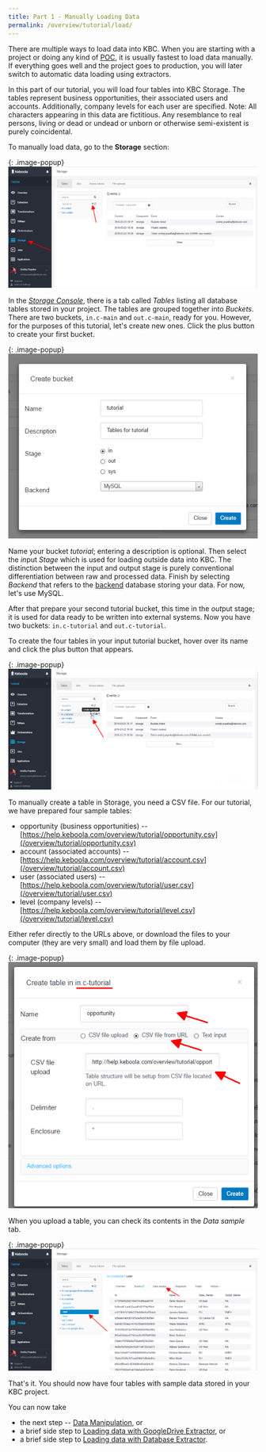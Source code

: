 ```yaml
---
title: Part 1 - Manually Loading Data
permalink: /overview/tutorial/load/
---
```


There are multiple ways to load data into KBC. When you are starting with a project or doing any kind of
[POC](https://en.wikipedia.org/wiki/Proof_of_concept), it is usually fastest to load data manually.
If everything goes well and the project goes to production, you will later switch to automatic
data loading using extractors.

In this part of our tutorial, you will load four tables into KBC Storage.
The tables represent business opportunities, their associated users and accounts.
Additionally, company levels for each user are specified.
Note: All characters appearing in this data are fictitious.
Any resemblance to real persons, living or dead or undead or unborn or otherwise semi-existent is purely coincidental.

To manually load data, go to the **Storage** section:

{: .image-popup}
![Screenshot -- Storage Console](/overview/tutorial/load/intro-screen.png)

In the
[*Storage Console*](/storage/), there is a tab called *Tables* listing all database tables stored in your project.
The tables are grouped together into *Buckets*.
There are two buckets, `in.c-main` and `out.c-main`, ready for you.
However, for the purposes of this tutorial, let's create new ones.
Click the plus button to create your first bucket.

{: .image-popup}
![Screenshot -- Create Bucket](/overview/tutorial/load/create-bucket.png)

Name your bucket *tutorial*; entering a description is optional.
Then select the *in*put *Stage* which is used for loading outside data into KBC.
The distinction between the input and output stage is purely conventional differentiation between raw and processed data.
Finish by selecting *Backend* that refers to the [backend](/storage/) database storing your data.
For now, let's use MySQL.

After that prepare your second tutorial bucket, this time in the *out*put stage; it is used for data ready to be written into external systems.
Now you have two buckets: `in.c-tutorial` and `out.c-tutorial`.

To create the four tables in your input tutorial bucket, hover over its name and click the plus button that appears.

{: .image-popup}
![Screenshot -- Create a table](/overview/tutorial/load/create-table.png)

To manually create a table in Storage, you need a CSV file. For our tutorial, we have prepared four sample tables:

- opportunity (business opportunities) -- [https://help.keboola.com/overview/tutorial/opportunity.csv](/overview/tutorial/opportunity.csv)
- account (associated accounts) -- [https://help.keboola.com/overview/tutorial/account.csv](/overview/tutorial/account.csv)
- user (associated users) -- [https://help.keboola.com/overview/tutorial/user.csv](/overview/tutorial/user.csv)
- level (company levels) -- [https://help.keboola.com/overview/tutorial/level.csv](/overview/tutorial/level.csv)

Either refer directly to the URLs above,
or download the files to your computer (they are very small) and load them by file upload.

{: .image-popup}
![Screenshot -- Create a table](/overview/tutorial/load/create-table-2.png)

When you upload a table, you can check its contents in the *Data sample* tab.

{: .image-popup}
![Screenshot -- Data sample](/overview/tutorial/load/data-sample.png)

That's it. You should now have four tables with sample data stored in your KBC project.

You can now take

- the next step -- [Data Manipulation](/overview/tutorial/manipulate/), or
- a brief side step to [Loading data with GoogleDrive Extractor](/overview/tutorial/load/googledrive/), or
- a brief side step to [Loading data with Database Extractor](/overview/tutorial/load/database/).
